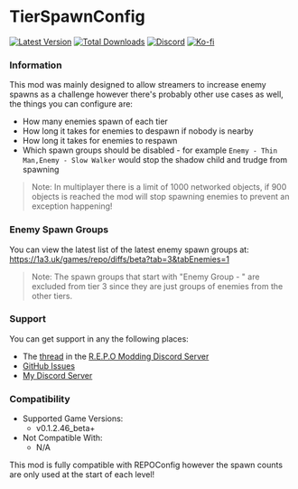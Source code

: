 # TierSpawnConfig

[![Latest Version](https://img.shields.io/thunderstore/v/Dev1A3/TierSpawnConfig?style=for-the-badge&logo=thunderstore&logoColor=white)](https://thunderstore.io/c/repo/p/Dev1A3/TierSpawnConfig)
[![Total Downloads](https://img.shields.io/thunderstore/dt/Dev1A3/TierSpawnConfig?style=for-the-badge&logo=thunderstore&logoColor=white)](https://thunderstore.io/c/repo/p/Dev1A3/TierSpawnConfig)
[![Discord](https://img.shields.io/discord/646323142737788928?style=for-the-badge&logo=discord&logoColor=white&label=Discord)](https://discord.gg/CKqVFPRtKp)
[![Ko-fi](https://img.shields.io/badge/Donate-F16061.svg?style=for-the-badge&logo=ko-fi&logoColor=white&label=Ko-fi)](https://ko-fi.com/K3K8SOM8U)

### Information

This mod was mainly designed to allow streamers to increase enemy spawns as a challenge however there's probably other use cases as well, the things you can configure are:

- How many enemies spawn of each tier
- How long it takes for enemies to despawn if nobody is nearby
- How long it takes for enemies to respawn
- Which spawn groups should be disabled - for example `Enemy - Thin Man,Enemy - Slow Walker` would stop the shadow child and trudge from spawning

> Note: In multiplayer there is a limit of 1000 networked objects, if 900 objects is reached the mod will stop spawning enemies to prevent an exception happening!

### Enemy Spawn Groups

You can view the latest list of the latest enemy spawn groups at: https://1a3.uk/games/repo/diffs/beta?tab=3&tabEnemies=1

> Note: The spawn groups that start with "Enemy Group - " are excluded from tier 3 since they are just groups of enemies from the other tiers.

### Support

You can get support in any the following places:

- The [thread](https://discord.com/channels/1344557689979670578/1385825428383731822) in the [R.E.P.O Modding Discord Server](https://discord.gg/vPJtKhYAFe)
- [GitHub Issues](https://github.com/1A3Dev/REPO-TierSpawnConfig/issues)
- [My Discord Server](https://discord.gg/CKqVFPRtKp)

### Compatibility

- Supported Game Versions:
  - v0.1.2.46_beta+
- Not Compatible With:
  - N/A

This mod is fully compatible with REPOConfig however the spawn counts are only used at the start of each level!
